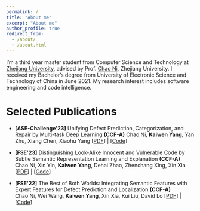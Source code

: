 ```yaml
---
permalink: /
title: "About me"
excerpt: "About me"
author_profile: true
redirect_from: 
  - /about/
  - /about.html
---
```


I’m a third year master student from Computer Science and Technology at [Zhejiang University](https://www.zju.edu.cn/english/), advised by Prof. [Chao Ni](https://jacknichao.github.io/#/), Zhejiang University. I received my Bachelor’s degree from University of Electronic Science and Technology of China in June 2021. My research interest includes software engineering and code intelligence.


# Selected Publications
- **[ASE-Challenge'23]** Unifying Defect Prediction, Categorization, and Repair by Multi-task Deep Learning **(CCF-A)**
Chao Ni, **Kaiwen Yang**, Yan Zhu, Xiang Chen, Xiaohu Yang   \[[PDF](https://doi.org/10.1109/ASE56229.2023.00083)\] | \[[Code](https://kevinyoungggg.github.io/)\]

- **[FSE'23]** Distinguishing Look-Alike Innocent and Vulnerable Code by Subtle Semantic Representation Learning and Explanation **(CCF-A)**  
Chao Ni, Xin Yin, **Kaiwen Yang**, Dehai Zhao, Zhenchang Xing, Xin Xia  \[[PDF](https://doi.org/10.1145/3611643.3616358)\] | \[[Code](https://kevinyoungggg.github.io/)\]

- **[FSE'22]** The Best of Both Worlds: Integrating Semantic Features with Expert Features for Defect Prediction and Localization **(CCF-A)**  
Chao Ni, Wei Wang, **Kaiwen Yang**, Xin Xia, Kui Liu, David Lo  \[[PDF](https://doi.org/10.1145/3540250.3549165)\] | \[[Code](https://kevinyoungggg.github.io/)\]


<script type="text/javascript" id="clustrmaps" src="//clustrmaps.com/map_v2.js?d=QBUx2GXBM1_Ay7ST8EiOZ1CCqv_Dh6vcwbbU0n85KIg&cl=ffffff&w=a"></script>




